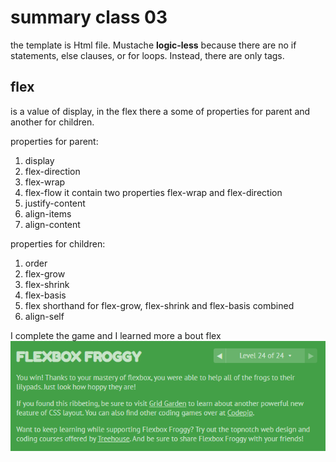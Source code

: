 # summary class 03

the template is Html file. Mustache **logic-less** because there are no if statements, else clauses, or for loops. Instead, there are only tags.

## flex 
is a value of display, in the flex there a some of properties for parent and another for children.

properties for parent:
1. display
2. flex-direction
3. flex-wrap
4. flex-flow it contain two properties flex-wrap and flex-direction
5. justify-content
6. align-items
7. align-content

properties for children:
1. order
2. flex-grow
3. flex-shrink
4. flex-basis
5. flex  shorthand for flex-grow, flex-shrink and flex-basis combined
6. align-self

I complete the game and I learned more a bout flex
![game](./img/frog.PNG)
